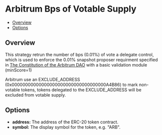# Arbitrum Bps of Votable Supply

- [Overview](#overview)
- [Options](#options)


## Overview

This strategy retrun the number of bps (0.01%) of vote a delegate control, which is used to enforce the 0.01% snapshot proposer requirment specified in [The Constitution of the Arbitrum DAO](https://docs.arbitrum.foundation/dao-constitution) with a basic validation module (minScore=1)

Arbitrum use an EXCLUDE_ADDRESS (0x00000000000000000000000000000000000A4B86) to mark non-votable tokens, tokens delegated to the EXCLUDE_ADDRESS will be excluded from votable supply. 

## Options

- **address:** The address of the ERC-20 token contract.
- **symbol:** The display symbol for the token, e.g. "ARB".

